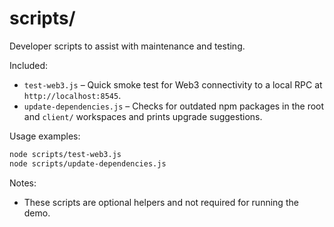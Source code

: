 # scripts/

Developer scripts to assist with maintenance and testing.

Included:
- `test-web3.js` – Quick smoke test for Web3 connectivity to a local RPC at `http://localhost:8545`.
- `update-dependencies.js` – Checks for outdated npm packages in the root and `client/` workspaces and prints upgrade suggestions.

Usage examples:
```bash
node scripts/test-web3.js
node scripts/update-dependencies.js
```

Notes:
- These scripts are optional helpers and not required for running the demo.
